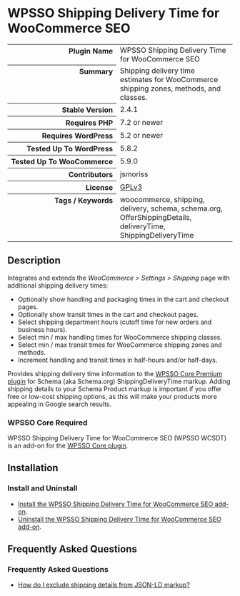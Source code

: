 <h1>WPSSO Shipping Delivery Time for WooCommerce SEO</h1>

<table>
<tr><th align="right" valign="top" nowrap>Plugin Name</th><td>WPSSO Shipping Delivery Time for WooCommerce SEO</td></tr>
<tr><th align="right" valign="top" nowrap>Summary</th><td>Shipping delivery time estimates for WooCommerce shipping zones, methods, and classes.</td></tr>
<tr><th align="right" valign="top" nowrap>Stable Version</th><td>2.4.1</td></tr>
<tr><th align="right" valign="top" nowrap>Requires PHP</th><td>7.2 or newer</td></tr>
<tr><th align="right" valign="top" nowrap>Requires WordPress</th><td>5.2 or newer</td></tr>
<tr><th align="right" valign="top" nowrap>Tested Up To WordPress</th><td>5.8.2</td></tr>
<tr><th align="right" valign="top" nowrap>Tested Up To WooCommerce</th><td>5.9.0</td></tr>
<tr><th align="right" valign="top" nowrap>Contributors</th><td>jsmoriss</td></tr>
<tr><th align="right" valign="top" nowrap>License</th><td><a href="https://www.gnu.org/licenses/gpl.txt">GPLv3</a></td></tr>
<tr><th align="right" valign="top" nowrap>Tags / Keywords</th><td>woocommerce, shipping, delivery, schema, schema.org, OfferShippingDetails, deliveryTime, ShippingDeliveryTime</td></tr>
</table>

<h2>Description</h2>

<!-- about -->

<p>Integrates and extends the <em>WooCommerce &gt; Settings &gt; Shipping</em> page with additional shipping delivery times:</p>

<ul>
<li>Optionally show handling and packaging times in the cart and checkout pages.</li>
<li>Optionally show transit times in the cart and checkout pages.</li>
<li>Select shipping department hours (cutoff time for new orders and business hours).</li>
<li>Select min / max handling times for WooCommerce shipping classes.</li>
<li>Select min / max transit times for WooCommerce shipping zones and methods.</li>
<li>Increment handling and transit times in half-hours and/or half-days.</li>
</ul>

<p>Provides shipping delivery time information to the <a href="https://wpsso.com/extend/plugins/wpsso/">WPSSO Core Premium plugin</a> for Schema (aka Schema.org) ShippingDeliveryTime markup. Adding shipping details to your Schema Product markup is important if you offer free or low-cost shipping options, as this will make your products more appealing in Google search results.</p>

<!-- /about -->

<h3>WPSSO Core Required</h3>

<p>WPSSO Shipping Delivery Time for WooCommerce SEO (WPSSO WCSDT) is an add-on for the <a href="https://wordpress.org/plugins/wpsso/">WPSSO Core plugin</a>.</p>


<h2>Installation</h2>

<h3 class="top">Install and Uninstall</h3>

<ul>
<li><a href="https://wpsso.com/docs/plugins/wpsso-wc-shipping-delivery-time/installation/install-the-plugin/">Install the WPSSO Shipping Delivery Time for WooCommerce SEO add-on</a>.</li>
<li><a href="https://wpsso.com/docs/plugins/wpsso-wc-shipping-delivery-time/installation/uninstall-the-plugin/">Uninstall the WPSSO Shipping Delivery Time for WooCommerce SEO add-on</a>.</li>
</ul>


<h2>Frequently Asked Questions</h2>

<h3 class="top">Frequently Asked Questions</h3>

<ul>
<li><a href="https://wpsso.com/docs/plugins/wpsso-wc-shipping-delivery-time/faqs/how-do-i-exclude-offer-shipping-details-from-the-markup/">How do I exclude shipping details from JSON-LD markup?</a></li>
</ul>


